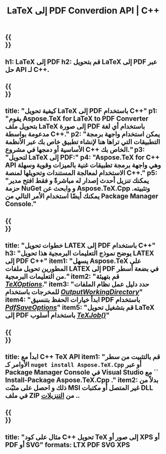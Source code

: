 ﻿---
translation: true
template: /_templates/_conversion-child-cpp.md
title: LaTeX إلى PDF Converdion API | C++
description: وظائف تحويل LaTeX إلى PDF. ادمج مكتبة C++ المحلية هذه في مشروعك أو استخدم التطبيقات عبر الأنظمة الأساسية لتحويل LaTeX إلى PDF.
keywords: اللاتكس إلى pdf api cpp و latex2pdf دمج C++
url: /cpp/conversion/latex-to-pdf/
family: tex
platformtag: cpp
feature: conversion
informat: LATEX
outformat: PDF
otherformats: BMP PNG JPEG TIFF SVG XPS
---

{{<section banner>}}
---
h1: LaTeX إلى PDF
h2: قم بتحويل LaTeX إلى PDF عبر حل API لـ C++.
---

{{<section overview>}}
---
title: "كيفية تحويل LaTeX إلى PDF باستخدام C++"
p1: "يقوم Aspose.TeX for LaTeX to PDF Converter بتحويل ملف LaTeX إلى صورة PDF باستخدام أي لغة مدعومة بواسطة C++."
p2: "يمكن استخدام واجهة برمجة التطبيقات التي تراها هنا لإنشاء تطبيق خاص بك عبر الأنظمة الأساسية أو دمجها في مشروع C++ الخاص بك."
p3: "لتحويل LaTeX إلى PDF:"
p4: "Aspose.TeX for C++ API وهي واجهة برمجة تطبيقات غنية بالميزات وقوية وسهلة الاستخدام لمعالجة المستندات وتحويلها لمنصة C++."
p5: "يمكنك تنزيل أحدث إصدار له مباشرةً و فقط افتح مدير حزمة NuGet و وابحث عن Aspose.TeX.Cpp وتثبيته. يمكنك أيضًا استخدام الأمر التالي من Package Manager Console."
---

{{<section feature1>}}
---
title: "خطوات تحويل LATEX إلى PDF باستخدام C++"
h3: "يوضح نموذج التعليمات البرمجية هذا تحويل LATEX إلى PDF C++"
item1: "يسهل Aspose.TeX على المطورين تحويل ملفات LATEX إلى PDF في بضعة أسطر من التعليمات البرمجية."
item2: "قم بتهيئة [*TeXOptions*](https://reference.aspose.com/tex/cpp/class/aspose.te_x.te_x_options)."
item3: "حدد دليل عمل نظام الملفات للمخرجات باستخدام [*OutputWorkingDirectory*](https://reference.aspose.com/tex/cpp/class/aspose.te_x.te_x_options#aa4f4ea6dab7db5ba1b40800495f16f63)"
item4: "ابدأ خيارات الحفظ بتنسيق PDF باستخدام [*PdfSaveOptions*](https://reference.aspose.com/tex/cpp/class/aspose.te_x.presentation.image.pdf_save_options)"
item5: "قم بتشغيل تحويل LaTeX إلى PDF باستخدام أسلوب [*TeXJob()*](https://reference.aspose.com/tex/cpp/class/aspose.te_x.te_x_job)"
---

{{<section feature2>}}
---
title: ابدأ مع C++ TeX API
item1: "قم بالتثبيت من سطر الأوامر كـ ```nuget install Aspose.TeX.Cpp``` أو عبر Package Manager Console في Visual Studio مع `` Install-Package Aspose.TeX.Cpp ."
item2: بدلاً من ذلك و احصل على مثبّت MSI غير المتصل أو مكتبات DLL في ملف ZIP من [التنزيلات](https://downloads.aspose.com/tex/cpp) ..
---

{{<section widget>}}
---
title: "مثال على كود C++ تحويل TeX إلى صور أو XPS أو PDF أو SVG"
formats: LTX PDF SVG XPS
---
